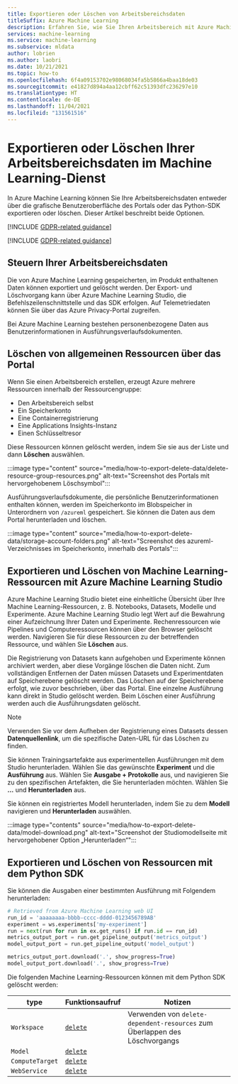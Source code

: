 ```yaml
---
title: Exportieren oder Löschen von Arbeitsbereichsdaten
titleSuffix: Azure Machine Learning
description: Erfahren Sie, wie Sie Ihren Arbeitsbereich mit Azure Machine Learning Studio, der Befehlszeilenschnittstelle, dem SDK und authentifizierten REST-APIs exportieren oder löschen.
services: machine-learning
ms.service: machine-learning
ms.subservice: mldata
author: lobrien
ms.author: laobri
ms.date: 10/21/2021
ms.topic: how-to
ms.openlocfilehash: 6f4a09153702e98068034fa5b5866a4baa18de03
ms.sourcegitcommit: e41827d894a4aa12cbff62c51393dfc236297e10
ms.translationtype: HT
ms.contentlocale: de-DE
ms.lasthandoff: 11/04/2021
ms.locfileid: "131561516"
---
```

# <a name="export-or-delete-your-machine-learning-service-workspace-data"></a>Exportieren oder Löschen Ihrer Arbeitsbereichsdaten im Machine Learning-Dienst

In Azure Machine Learning können Sie Ihre Arbeitsbereichsdaten entweder über die grafische Benutzeroberfläche des Portals oder das Python-SDK exportieren oder löschen. Dieser Artikel beschreibt beide Optionen.

[!INCLUDE [GDPR-related guidance](../../includes/gdpr-dsr-and-stp-note.md)]

[!INCLUDE [GDPR-related guidance](../../includes/gdpr-intro-sentence.md)]

## <a name="control-your-workspace-data"></a>Steuern Ihrer Arbeitsbereichsdaten

Die von Azure Machine Learning gespeicherten, im Produkt enthaltenen Daten können exportiert und gelöscht werden. Der Export- und Löschvorgang kann über Azure Machine Learning Studio, die Befehlszeilenschnittstelle und das SDK erfolgen. Auf Telemetriedaten können Sie über das Azure Privacy-Portal zugreifen. 

Bei Azure Machine Learning bestehen personenbezogene Daten aus Benutzerinformationen in Ausführungsverlaufsdokumenten. 

## <a name="delete-high-level-resources-using-the-portal"></a>Löschen von allgemeinen Ressourcen über das Portal

Wenn Sie einen Arbeitsbereich erstellen, erzeugt Azure mehrere Ressourcen innerhalb der Ressourcengruppe:

- Den Arbeitsbereich selbst
- Ein Speicherkonto
- Eine Containerregistrierung
- Eine Applications Insights-Instanz
- Einen Schlüsseltresor

Diese Ressourcen können gelöscht werden, indem Sie sie aus der Liste und dann **Löschen** auswählen. 

:::image type="content" source="media/how-to-export-delete-data/delete-resource-group-resources.png" alt-text="Screenshot des Portals mit hervorgehobenem Löschsymbol":::

Ausführungsverlaufsdokumente, die persönliche Benutzerinformationen enthalten können, werden im Speicherkonto im Blobspeicher in Unterordnern von `/azureml` gespeichert. Sie können die Daten aus dem Portal herunterladen und löschen.

:::image type="content" source="media/how-to-export-delete-data/storage-account-folders.png" alt-text="Screenshot des azureml-Verzeichnisses im Speicherkonto, innerhalb des Portals":::

## <a name="export-and-delete-machine-learning-resources-using-azure-machine-learning-studio"></a>Exportieren und Löschen von Machine Learning-Ressourcen mit Azure Machine Learning Studio

Azure Machine Learning Studio bietet eine einheitliche Übersicht über Ihre Machine Learning-Ressourcen, z. B. Notebooks, Datasets, Modelle und Experimente. Azure Machine Learning Studio legt Wert auf die Bewahrung einer Aufzeichnung Ihrer Daten und Experimente. Rechenressourcen wie Pipelines und Computeressourcen können über den Browser gelöscht werden. Navigieren Sie für diese Ressourcen zu der betreffenden Ressource, und wählen Sie **Löschen** aus. 

Die Registrierung von Datasets kann aufgehoben und Experimente können archiviert werden, aber diese Vorgänge löschen die Daten nicht. Zum vollständigen Entfernen der Daten müssen Datasets und Experimentdaten auf Speicherebene gelöscht werden. Das Löschen auf der Speicherebene erfolgt, wie zuvor beschrieben, über das Portal. Eine einzelne Ausführung kann direkt in Studio gelöscht werden. Beim Löschen einer Ausführung werden auch die Ausführungsdaten gelöscht. 

> [!NOTE]
> Verwenden Sie vor dem Aufheben der Registrierung eines Datasets dessen **Datenquellenlink**, um die spezifische Daten-URL für das Löschen zu finden. 

Sie können Trainingsartefakte aus experimentellen Ausführungen mit dem Studio herunterladen. Wählen Sie das gewünschte **Experiment** und die **Ausführung** aus. Wählen Sie **Ausgabe + Protokolle** aus, und navigieren Sie zu den spezifischen Artefakten, die Sie herunterladen möchten. Wählen Sie **...** und **Herunterladen** aus.

Sie können ein registriertes Modell herunterladen, indem Sie zu dem **Modell** navigieren und **Herunterladen** auswählen. 

:::image type="contents" source="media/how-to-export-delete-data/model-download.png" alt-text="Screenshot der Studiomodellseite mit hervorgehobener Option „Herunterladen“":::

## <a name="export-and-delete-resources-using-the-python-sdk"></a>Exportieren und Löschen von Ressourcen mit dem Python SDK

Sie können die Ausgaben einer bestimmten Ausführung mit Folgendem herunterladen: 

```python
# Retrieved from Azure Machine Learning web UI
run_id = 'aaaaaaaa-bbbb-cccc-dddd-0123456789AB'
experiment = ws.experiments['my-experiment']
run = next(run for run in ex.get_runs() if run.id == run_id)
metrics_output_port = run.get_pipeline_output('metrics_output')
model_output_port = run.get_pipeline_output('model_output')

metrics_output_port.download('.', show_progress=True)
model_output_port.download('.', show_progress=True)
```

Die folgenden Machine Learning-Ressourcen können mit dem Python SDK gelöscht werden: 

| type | Funktionsaufruf | Notizen | 
| --- | --- | --- |
| `Workspace` | [`delete`](/python/api/azureml-core/azureml.core.workspace.workspace#delete-delete-dependent-resources-false--no-wait-false-) | Verwenden von `delete-dependent-resources` zum Überlappen des Löschvorgangs |
| `Model` | [`delete`](/python/api/azureml-core/azureml.core.model%28class%29#delete--) | | 
| `ComputeTarget` | [`delete`](/python/api/azureml-core/azureml.core.computetarget#delete--) | |
| `WebService` | [`delete`](/python/api/azureml-core/azureml.core.webservice%28class%29) | |
